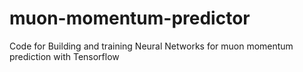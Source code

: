 # muon-momentum-predictor
Code for Building and training Neural Networks for muon momentum prediction with Tensorflow
